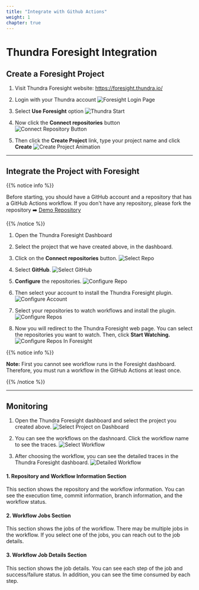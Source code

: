 ```yaml
---
title: "Integrate with Github Actions"
weight: 1
chapter: true
---
```


# Thundra Foresight Integration

## Create a Foresight Project

1. Visit Thundra Foresight website: https://foresight.thundra.io/

2. Login with your Thundra account
![Foresight Login Page](/images/_foresight/_integration/foresight-login.png)

3. Select **Use Foresight** option
![Thundra Start](/images/_setting_up/thundra-start.png)

4. Now click the **Connect repositories** button
![Connect Repository Button](/images/_foresight/_integration/connect-repositories.png)

5. Then click the **Create Project** link, type your project name and click **Create**
![Create Project Animation](/images/_foresight/_integration/create-project.gif)

---

## Integrate the Project with Foresight

{{% notice info %}}

Before starting, you should have a GitHub account and a repository that has a GitHub Actions workflow.
If you don't have any repository, please fork the repository ➡️ [Demo Repository](https://github.com/thundra-io/thundra-aws-workshop-codebase)

{{% /notice %}}

1. Open the Thundra Foresight Dashboard

2. Select the project that we have created above, in the dashboard.

3. Click on the **Connect repositories** button.
![Select Repo](/images/_foresight/_integration/project-connect-repositories.png)

4. Select **GitHub**.
![Select GitHub](/images/_foresight/_integration/project-select-github.png)

5. **Configure** the repositories.
![Configure Repo](/images/_foresight/_integration/project-configure-github.png)

6. Then select your account to install the Thundra Foresight plugin.
![Configure Account](/images/_foresight/_integration/project-select-github-user.png)

7. Select your repositories to watch workflows and install the plugin.
![Configure Repos](/images/_foresight/_integration/project-select-github-repos.png)

8.  Now you will redirect to the Thundra Foresight web page. You can select the repositories you want to watch. Then, click **Start Watching.**
![Configure Repos In Foresight](/images/_foresight/_integration/project-select-foresight-repo.png)

{{% notice info %}}

**Note:** First you cannot see workflow runs in the Foresight dashboard. Therefore, you must run a workflow in the GitHub Actions at least once.

{{% /notice %}}


---

## Monitoring

1. Open the Thundra Foresight dashboard and select the project you created above.
![Select Project on Dashboard](/images/_foresight/_integration/project-foresight-dashboard.png)

2. You can see the workflows on the dashnoard. Click the workflow name to see the traces.
![Select Workflow](/images/_foresight/_integration/project-select-workflow.png)


3. After choosing the workflow, you can see the detailed traces in the Thundra Foresight dashboard.
![Detailed Workflow](/images/_foresight/_integration/project-integration-monitoring.png)

#### 1. Repository and Workflow Information Section
This section shows the repository and the workflow information. You can see the execution time, commit information, branch information, and the workflow status.

#### 2. Workflow Jobs Section
This section shows the jobs of the workflow. There may be multiple jobs in the workflow. If you select one of the jobs, you can reach out to the job details.

#### 3. Workflow Job Details Section
This section shows the job details. You can see each step of the job and success/failure status. In addition, you can see the time consumed by each step.
